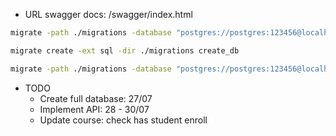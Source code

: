 - URL swagger docs: /swagger/index.html



```bash
migrate -path ./migrations -database "postgres://postgres:123456@localhost:5432/mydb?sslmode=disable" up

migrate create -ext sql -dir ./migrations create_db

migrate -path ./migrations -database "postgres://postgres:123456@localhost:5432/mydb?sslmode=disable" force 20250727135835 #force
```


- TODO
    - Create full database: 27/07
    - Implement API: 28 - 30/07
    - Update course: check has student enroll